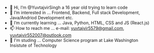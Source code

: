 - 👋 Hi, I’m @YuvtajvirSingh a 16 year old trying to learn code 
- 👀 I’m interested in ... Frontend, Backend, Full stack Development, Java/Andriod Development etc.
- 🌱 I’m currently learning ... Java, Python, HTML, CSS and JS (React.js)
- 📫 How to reach me ... e-mail: yuvtajvir5579@gmail.com, yuvtajvir552007@outlook.com
- 🏫 I'm studing ... Computer Science program at Lake Washington Insistute of Technology

<!---
YuvtajvirSingh/YuvtajvirSingh is a ✨ special ✨ repository because its `README.md` (this file) appears on your GitHub profile.
You can click the Preview link to take a look at your changes.
--->
